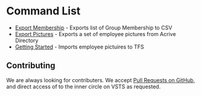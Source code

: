 # Command List

- [Export Membership](/usage/exportAzureAD.md) - Exports list of Group Membership to CSV
- [Export Pictures](/usage/exportPictures.md) - Exports a set of employee pictures from Acrive Directory
- [Getting Started](/usage/importpictures.md) - Imports employee pictuires to TFS

## Contributing

We are always looking for contributers. We accept [Pull Requests on GitHub](https://github.com/nkdAgility/vsts-admin-tools), and direct access of to the inner circle on VSTS as requested.


